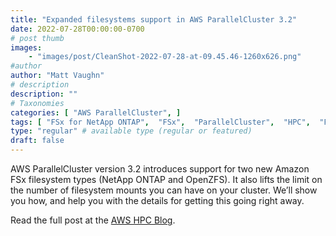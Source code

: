 ```yaml
---
title: "Expanded filesystems support in AWS ParallelCluster 3.2"
date: 2022-07-28T00:00:00-0700
# post thumb
images:
    - "images/post/CleanShot-2022-07-28-at-09.45.46-1260x626.png"
#author
author: "Matt Vaughn"
# description
description: ""
# Taxonomies
categories: [ "AWS ParallelCluster", ]
tags: [ "FSx for NetApp ONTAP",  "FSx",  "ParallelCluster",  "HPC",  "FSx for OpenZFS",  "FSx for Lustre",  "hpcblog", ]
type: "regular" # available type (regular or featured)
draft: false
---
```


AWS ParallelCluster version 3.2 introduces support for two new Amazon FSx filesystem types (NetApp ONTAP and OpenZFS). It also lifts the limit on the number of filesystem mounts you can have on your cluster. We’ll show you how, and help you with the details for getting this going right away.

Read the full post at the [AWS HPC Blog](https://aws.amazon.com/blogs/hpc/expanded-filesystems-support-in-aws-parallelcluster-3-2/).
